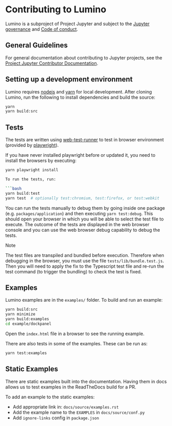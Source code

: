 # Contributing to Lumino

Lumino is a subproject of Project Jupyter and subject to the [Jupyter governance](https://github.com/jupyter/governance) and [Code of conduct](https://github.com/jupyter/governance/blob/master/conduct/code_of_conduct.md).

## General Guidelines

For general documentation about contributing to Jupyter projects, see the [Project Jupyter Contributor Documentation](https://jupyter.readthedocs.io/en/latest/contributing/content-contributor.html).

## Setting up a development environment

Lumino requires [nodejs](https://nodejs.org/en/) and [yarn](https://yarnpkg.com/lang/en/) for local development. After
cloning Lumino, run the following to install dependencies and build the source:

```bash
yarn
yarn build:src
```

## Tests

The tests are written using [web-test-runner](https://modern-web.dev/docs/test-runner/overview/)
to test in browser environment (provided by [playwright](https://playwright.dev/)).

If you have never installed playwright before or updated it, you need to install the browsers
by executing:

```bash
yarn playwright install

To run the tests, run:

```bash
yarn build:test
yarn test  # optionally test:chromium, test:firefox, or test:webkit
```

You can run the tests manually to debug them by going inside one package (e.g. `packages/application`)
and then executing `yarn test:debug`. This should open your browser
in which you will be able to select the test file to execute.
The outcome of the tests are displayed in the web browser console and you
can use the web browser debug capability to debug the tests.

> [!NOTE]
> The test files are transpiled and bundled before execution. Therefore
> when debugging in the browser, you must use the file `tests/lib/bundle.test.js`.
> Then you will need to apply the fix to the Typescript test file and re-run
> the test command (to trigger the bundling) to check the test is fixed.

## Examples

Lumino examples are in the `examples/` folder. To build and run an example:

```bash
yarn build:src
yarn minimize
yarn build:examples
cd example/dockpanel
```

Open the `index.html` file in a browser to see the running example.

There are also tests in some of the examples. These can be run as:

```bash
yarn test:examples
```

## Static Examples

There are static examples built into the documentation. Having them in docs allows us to test examples
in the ReadTheDocs build for a PR.

To add an example to the static examples:

- Add appropriate link in: `docs/source/examples.rst`
- Add the example name to the `EXAMPLES` in `docs/source/conf.py`
- Add `ignore-links` config in `package.json`
